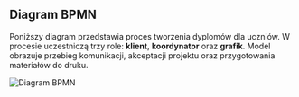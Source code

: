 ## Diagram BPMN

Poniższy diagram przedstawia proces tworzenia dyplomów dla uczniów. W procesie uczestniczą trzy role: **klient**, **koordynator** oraz **grafik**. Model obrazuje przebieg komunikacji, akceptacji projektu oraz przygotowania materiałów do druku.

![Diagram BPMN](./diagram.png)
